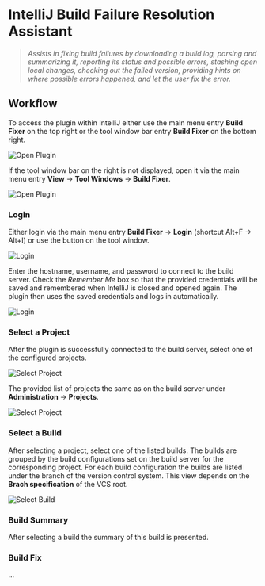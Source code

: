 # IntelliJ Build Failure Resolution Assistant

> _Assists in fixing build failures by downloading a build log, parsing and summarizing it, reporting its status and possible errors, stashing open local changes, checking out the failed version, providing hints on where possible errors happened, and let the user fix the error._

## Workflow

To access the plugin within IntelliJ either use the main menu entry **Build Fixer** on the top right or the tool window bar entry **Build Fixer** on the bottom right.

![Open Plugin](assets/01_open_plugin.png)

If the tool window bar on the right is not displayed, open it via the main menu entry **View** -> **Tool Windows** -> **Build Fixer**.

![Open Plugin](assets/02_open_plugin.png)

### Login

Either login via the main menu entry **Build Fixer** -> **Login** (shortcut Alt+F -> Alt+I) or use the button on the tool window.

![Login](assets/03_login.png)

Enter the hostname, username, and password to connect to the build server. Check the _Remember Me_ box so that the provided credentials will be saved and remembered when IntelliJ is closed and opened again. The plugin then uses the saved credentials and logs in automatically.

![Login](assets/04_login.png)

### Select a Project

After the plugin is successfully connected to the build server, select one of the configured projects.

![Select Project](assets/05_select_project.png)

The provided list of projects the same as on the build server under **Administration** -> **Projects**.

![Select Project](assets/06_select_project.png)

### Select a Build

After selecting a project, select one of the listed builds. The builds are grouped by the build configurations set on the build server for the corresponding project. For each build configuration the builds are listed under the branch of the version control system. This view depends on the **Brach specification** of the VCS root.

![Select Build](assets/07_select_build.png)

### Build Summary

After selecting a build the summary of this build is presented.

### Build Fix

...
